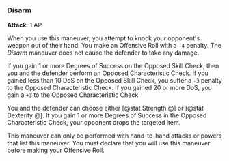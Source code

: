 ### Disarm
**Attack**: 1 AP

When you use this maneuver, you attempt to knock your opponent's weapon out of their hand. You make an Offensive Roll with a `-4` penalty. The _Disarm_ maneuver does not cause the defender to take any damage.

If you gain 1 or more Degrees of Success on the Opposed Skill Check, then you and the defender perform an Opposed Characteristic Check. If you gained less than 10 DoS on the Opposed Skill Check, you suffer a `-3` penalty to the Opposed Characteristic Check. If you gained 20 or more DoS, you gain a `+3` to the Opposed Characteristic Check. 

You and the defender can choose either [@stat Strength @] or [@stat Dexterity @]. If you gain 1 or more Degrees of Success in the Opposed Characteristic Check, your opponent drops the targeted item.

This maneuver can only be performed with hand-to-hand attacks or powers that list this maneuver. You must declare that you will use this maneuver before making your Offensive Roll.